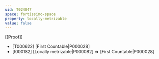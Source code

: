```yaml
---
uid: T024847
space: fortissimo-space
property: locally-metrizable
value: false
---
```

[[Proof]]

* [T000622] [First Countable|P000028]
* [I000182] [Locally metrizable|P000082] => [First Countable|P000028]

